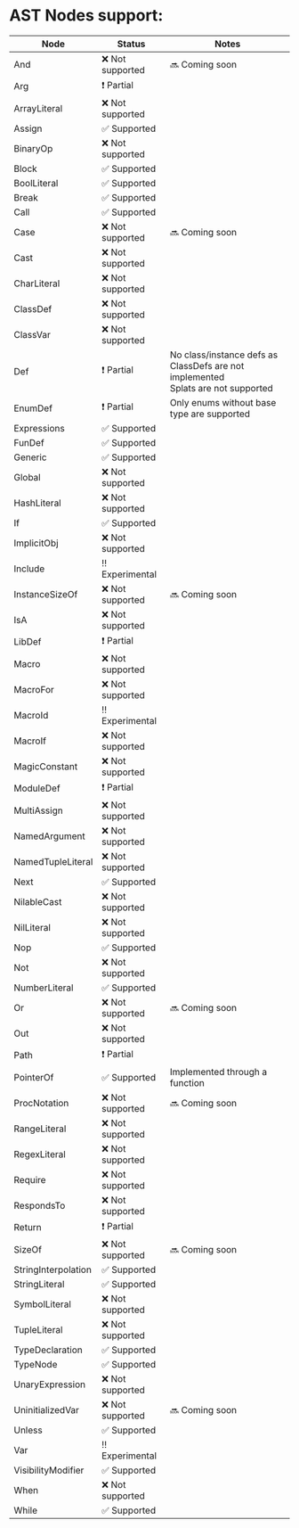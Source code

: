 AST Nodes support:
==

Node          | Status        | Notes
--------------|---------------|--------------
And           | :x: Not supported | :soon: Coming soon
Arg           | :heavy_exclamation_mark: Partial |
ArrayLiteral  | :x: Not supported |
Assign        | :white_check_mark: Supported |
BinaryOp      | :x: Not supported |
Block         | :white_check_mark: Supported |
BoolLiteral   | :white_check_mark: Supported |
Break         | :white_check_mark: Supported |
Call          | :white_check_mark: Supported |
Case          | :x: Not supported | :soon: Coming soon
Cast          | :x: Not supported |
CharLiteral   | :x: Not supported |
ClassDef      | :x: Not supported |
ClassVar      | :x: Not supported |
Def           | :heavy_exclamation_mark: Partial | No class/instance defs as ClassDefs are not implemented<br>Splats are not supported
EnumDef       | :heavy_exclamation_mark: Partial | Only enums without base type are supported
Expressions   | :white_check_mark: Supported |
FunDef        | :white_check_mark: Supported |
Generic       | :white_check_mark: Supported |
Global        | :x: Not supported |
HashLiteral   | :x: Not supported |
If            | :white_check_mark: Supported |
ImplicitObj   | :x: Not supported |
Include       | :bangbang: Experimental |
InstanceSizeOf| :x: Not supported | :soon: Coming soon
IsA           | :x: Not supported |
LibDef        | :heavy_exclamation_mark: Partial |
Macro         | :x: Not supported |
MacroFor      | :x: Not supported |
MacroId       | :bangbang: Experimental |
MacroIf       | :x: Not supported |
MagicConstant | :x: Not supported |
ModuleDef     | :heavy_exclamation_mark: Partial |
MultiAssign   | :x: Not supported |
NamedArgument | :x: Not supported |
NamedTupleLiteral | :x: Not supported |
Next          | :white_check_mark: Supported |
NilableCast   | :x: Not supported |
NilLiteral    | :x: Not supported |
Nop           | :white_check_mark: Supported |
Not           | :x: Not supported |
NumberLiteral | :white_check_mark: Supported |
Or            | :x: Not supported | :soon: Coming soon
Out           | :x: Not supported |
Path          | :heavy_exclamation_mark: Partial |
PointerOf     | :white_check_mark: Supported | Implemented through a function
ProcNotation  | :x: Not supported | :soon: Coming soon
RangeLiteral  | :x: Not supported |
RegexLiteral  | :x: Not supported |
Require       | :x: Not supported |
RespondsTo    | :x: Not supported |
Return        | :heavy_exclamation_mark: Partial |
SizeOf        | :x: Not supported | :soon: Coming soon
StringInterpolation | :white_check_mark: Supported |
StringLiteral | :white_check_mark: Supported |
SymbolLiteral | :x: Not supported |
TupleLiteral  | :x: Not supported |
TypeDeclaration | :white_check_mark: Supported |
TypeNode      | :white_check_mark: Supported |
UnaryExpression | :x: Not supported |
UninitializedVar | :x: Not supported | :soon: Coming soon
Unless        | :white_check_mark: Supported |
Var           | :bangbang: Experimental |
VisibilityModifier | :white_check_mark: Supported |
When          | :x: Not supported |
While         | :white_check_mark: Supported |
